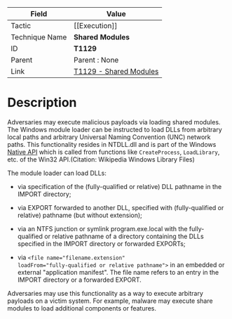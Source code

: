 
|Field|Value|
|---|---|
|Tactic|[[Execution]]|
|Technique Name|**Shared Modules**|
|ID|**T1129**|
|Parent|Parent : None|
|Link|[T1129 - Shared Modules](https://attack.mitre.org/techniques/T1129)|

# Description

Adversaries may execute malicious payloads via loading shared modules. The Windows module loader can be instructed to load DLLs from arbitrary local paths and arbitrary Universal Naming Convention (UNC) network paths. This functionality resides in NTDLL.dll and is part of the Windows [Native API](https://attack.mitre.org/techniques/T1106) which is called from functions like <code>CreateProcess</code>, <code>LoadLibrary</code>, etc. of the Win32 API.(Citation: Wikipedia Windows Library Files)

The module loader can load DLLs:

* via specification of the (fully-qualified or relative) DLL pathname in the IMPORT directory;
    
* via EXPORT forwarded to another DLL, specified with (fully-qualified or relative) pathname (but without extension);
    
* via an NTFS junction or symlink program.exe.local with the fully-qualified or relative pathname of a directory containing the DLLs specified in the IMPORT directory or forwarded EXPORTs;
    
* via <code>&#x3c;file name="filename.extension" loadFrom="fully-qualified or relative pathname"&#x3e;</code> in an embedded or external "application manifest". The file name refers to an entry in the IMPORT directory or a forwarded EXPORT.

Adversaries may use this functionality as a way to execute arbitrary payloads on a victim system. For example, malware may execute share modules to load additional components or features.